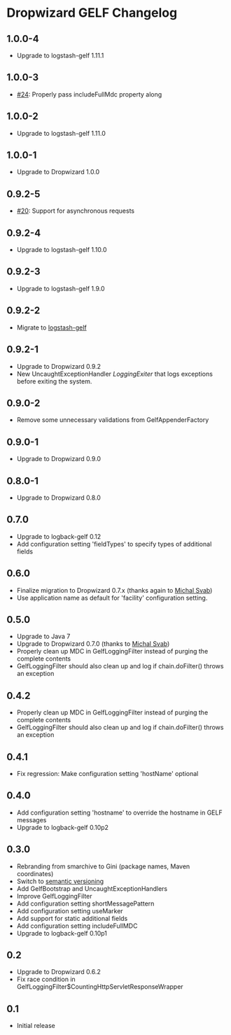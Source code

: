 Dropwizard GELF Changelog
=========================

1.0.0-4
-------

* Upgrade to logstash-gelf 1.11.1


1.0.0-3
-------

* [#24](https://github.com/gini/dropwizard-gelf/pull/24): Properly pass includeFullMdc property along


1.0.0-2
-------

* Upgrade to logstash-gelf 1.11.0


1.0.0-1
-------

* Upgrade to Dropwizard 1.0.0


0.9.2-5
-------

* [#20](https://github.com/gini/dropwizard-gelf/pull/20): Support for asynchronous requests


0.9.2-4
-------

* Upgrade to logstash-gelf 1.10.0


0.9.2-3
-------

* Upgrade to logstash-gelf 1.9.0

0.9.2-2
-------

* Migrate to [logstash-gelf](http://logging.paluch.biz/)


0.9.2-1
-------

* Upgrade to Dropwizard 0.9.2
* New UncaughtExceptionHandler *LoggingExiter* that logs exceptions before
  exiting the system.


0.9.0-2
-------

* Remove some unnecessary validations from GelfAppenderFactory


0.9.0-1
-------

* Upgrade to Dropwizard 0.9.0


0.8.0-1
-------

* Upgrade to Dropwizard 0.8.0


0.7.0
-----

* Upgrade to logback-gelf 0.12
* Add configuration setting 'fieldTypes' to specify types of additional fields


0.6.0
-----

* Finalize migration to Dropwizard 0.7.x (thanks again to [Michal Svab](https://github.com/msvab))
* Use application name as default for 'facility' configuration setting.


0.5.0
-----

* Upgrade to Java 7
* Upgrade to Dropwizard 0.7.0 (thanks to [Michal Svab](https://github.com/msvab))
* Properly clean up MDC in GelfLoggingFilter instead of purging the complete contents
* GelfLoggingFilter should also clean up and log if chain.doFilter() throws an exception


0.4.2
-----

* Properly clean up MDC in GelfLoggingFilter instead of purging the complete contents
* GelfLoggingFilter should also clean up and log if chain.doFilter() throws an exception


0.4.1
-----

* Fix regression: Make configuration setting 'hostName' optional


0.4.0
-----

* Add configuration setting 'hostname' to override the hostname in GELF messages
* Upgrade to logback-gelf 0.10p2


0.3.0
-----

* Rebranding from smarchive to Gini (package names, Maven coordinates)
* Switch to [semantic versioning](http://semver.org/)
* Add GelfBootstrap and UncaughtExceptionHandlers
* Improve GelfLoggingFilter
* Add configuration setting shortMessagePattern
* Add configuration setting useMarker
* Add support for static additional fields
* Add configuration setting includeFullMDC
* Upgrade to logback-gelf 0.10p1


0.2
---

* Upgrade to Dropwizard 0.6.2
* Fix race condition in GelfLoggingFilter$CountingHttpServletResponseWrapper


0.1
---

* Initial release
